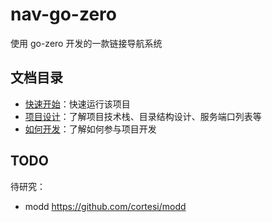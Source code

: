 # nav-go-zero

使用 go-zero 开发的一款链接导航系统


## 文档目录

- [快速开始](./docs/quick-start/快速开始.md)：快速运行该项目
- [项目设计](./docs/design/项目设计.md)：了解项目技术栈、目录结构设计、服务端口列表等
- [如何开发](./docs/快速开始.md)：了解如何参与项目开发


## TODO

待研究：

- modd https://github.com/cortesi/modd
